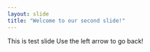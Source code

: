 ```yaml
---
layout: slide
title: "Welcome to our second slide!"
---
```

This is test slide
Use the left arrow to go back!
